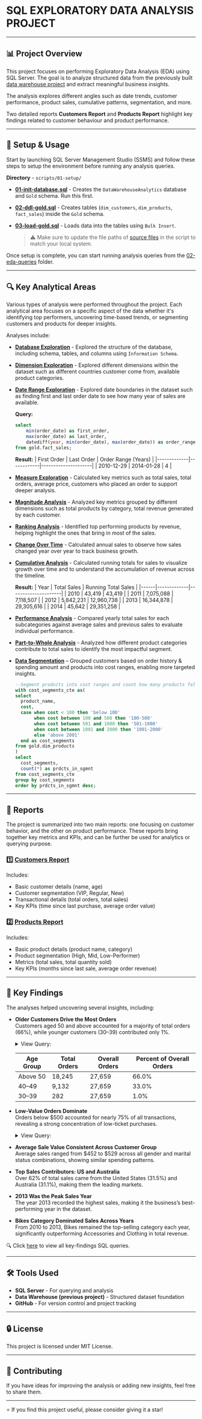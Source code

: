 # SQL EXPLORATORY DATA ANALYSIS PROJECT

---

## 📊 Project Overview
This project focuses on performing Exploratory Data Analysis (EDA) using SQL Server. The goal is to analyze structured data from the previously built [data warehouse project](https://github.com/k178412/sql-data-warehouse-project/tree/main) and extract meaningful business insights.

The analysis explores different angles such as date trends, customer performance, product sales, cumulative patterns, segmentation, and more.

Two detailed reports **Customers Report** and **Products Report** highlight key findings related to customer behaviour and product performance.

---

## 🚀 Setup & Usage 
Start by launching SQL Server Management Studio (SSMS) and follow these steps to setup the environment before running any analysis queries.  

**Directory** - ```scripts/01-setup/```
- [**01-init-database.sql**](https://github.com/k178412/sql-exploratory-data-analysis-project/blob/main/scripts/01-setup/01-init-database.sql) - Creates the ```DataWarehouseAnalytics``` database and ```Gold``` schema. Run this first.
  
- [**02-ddl-gold.sql**](https://github.com/k178412/sql-exploratory-data-analysis-project/blob/main/scripts/01-setup/02-ddl-gold.sql) - Creates tables (```dim_customers```, ```dim_products```, ```fact_sales```) inside the ```Gold``` schema.
  
- [**03-load-gold.sql**](https://github.com/k178412/sql-exploratory-data-analysis-project/blob/main/scripts/01-setup/03-load-gold.sql) - Loads data into the tables using ```Bulk Insert```.
  > ⚠️ Make sure to update the file paths of [source files](https://github.com/k178412/sql-exploratory-data-analysis-project/tree/main/datasets) in the script to match your local system.

Once setup is complete, you can start running analysis queries from the [02-eda-queries](https://github.com/k178412/sql-exploratory-data-analysis-project/tree/main/scripts/02-eda-queries) folder.

---

## 🔍 Key Analytical Areas
Various types of analysis were performed throughout the project. Each analytical area focuses on a specific aspect of the data whether it's identifying top performers, uncovering time-based trends, or segmenting customers and products for deeper insights.

Analyses include:
- [**Database Exploration**](https://github.com/k178412/sql-exploratory-data-analysis-project/blob/main/scripts/02-eda-queries/01-database-exploration.sql) - Explored the structure of the database, including schema, tables, and columns using ```Information Schema```.
- [**Dimension Exploration**](https://github.com/k178412/sql-exploratory-data-analysis-project/blob/main/scripts/02-eda-queries/02-dimensions-exploration.sql) - Explored different dimensions within the dataset such as different countries customer come from, available product categories.
- [**Date Range Exploration**](https://github.com/k178412/sql-exploratory-data-analysis-project/blob/main/scripts/02-eda-queries/03-daterange-exploration.sql) - Explored date boundaries in the dataset such as finding first and last order date to see how many year of sales are available.

  **Query:**
  ```sql
  select 
	  min(order_date) as first_order, 
	  max(order_date) as last_order,
	  datediff(year, min(order_date), max(order_date)) as order_range_year
  from gold.fact_sales;
  ```
  **Result:**
  | First Order | Last Order | Order Range (Years) |
  |-------------|------------|---------------------|
  | 2010-12-29  | 2014-01-28 | 4                   |

  
- [**Measure Exploration**](https://github.com/k178412/sql-exploratory-data-analysis-project/blob/main/scripts/02-eda-queries/04-measures-exploration.sql) - Calculated key metrics such as total sales, total orders, average price, customers who placed an order to support deeper analysis.
- [**Magnitude Analysis**](https://github.com/k178412/sql-exploratory-data-analysis-project/blob/main/scripts/02-eda-queries/05-magnitude-analysis.sql) - Analyzed key metrics grouped by different dimensions such as total products by category, total revenue generated by each customer.
- [**Ranking Analysis**](https://github.com/k178412/sql-exploratory-data-analysis-project/blob/main/scripts/02-eda-queries/06-ranking-analysis.sql) - Identified top performing products by revenue, helping highlight the ones that bring in most of the sales.
- [**Change Over Time**](https://github.com/k178412/sql-exploratory-data-analysis-project/blob/main/scripts/02-eda-queries/07-change-over-time-analysis.sql) - Calculated annual sales to observe how sales changed year over year to track business growth.
- [**Cumulative Analysis**](https://github.com/k178412/sql-exploratory-data-analysis-project/blob/main/scripts/02-eda-queries/08-cumulative-analysis.sql) - Calculated running totals for sales to visualize growth over time and to understand the accumulation of revenue across the timeline.
  
  **Result:**
  | Year | Total Sales | Running Total Sales |
  |------|-------------|---------------------|
  | 2010 | 43,419      | 43,419              |
  | 2011 | 7,075,088   | 7,118,507           |
  | 2012 | 5,842,231   | 12,960,738          |
  | 2013 | 16,344,878  | 29,305,616          |
  | 2014 | 45,642      | 29,351,258          |   

- [**Performance Analysis**](https://github.com/k178412/sql-exploratory-data-analysis-project/blob/main/scripts/02-eda-queries/09-performance-analysis.sql) - Compared yearly total sales for each subcategories against average sales and previous sales to evaluate individual performance.
- [**Part-to-Whole Analysis**](https://github.com/k178412/sql-exploratory-data-analysis-project/blob/main/scripts/02-eda-queries/10-part-to-whole-analysis.sql) - Analyzed how different product categories contribute to total sales to identify the most impactful segment.
- [**Data Segmentation**](https://github.com/k178412/sql-exploratory-data-analysis-project/blob/main/scripts/02-eda-queries/11-data-segmentation.sql) – Grouped customers based on order history & spending amount and products into cost ranges, enabling more targeted insights.
  ```sql
  --Segment products into cost ranges and count how many products fall in each segment.
  with cost_segments_cte as(
  select
  	product_name,
  	cost,
  	case when cost < 100 then 'below 100'
         when cost between 100 and 500 then '100-500'
  	     when cost between 501 and 1000 then '501-1000'
  	     when cost between 1001 and 2000 then '1001-2000'
  	     else 'above 2001'
  	end as cost_segments
  from gold.dim_products
  )
  select
  	cost_segments,
  	count(*) as prdcts_in_sgmnt
  from cost_segments_cte
  group by cost_segments
  order by prdcts_in_sgmnt desc;
  ```

---
  
## 📜 Reports
The project is summarized into two main reports: one focusing on customer behavior, and the other on product performance. These reports bring together key metrics and KPIs, and can be further be used for analytics or querying purpose.

### 1️⃣ [Customers Report](https://github.com/k178412/sql-exploratory-data-analysis-project/blob/main/scripts/03-final-reports/01-customers-report.sql)
Includes:
- Basic customer details (name, age)
- Customer segmentation (VIP, Regular, New)
- Transactional details (total orders, total sales)
- Key KPIs (time since last purchase, average order value)
  
### 2️⃣ [Products Report](https://github.com/k178412/sql-exploratory-data-analysis-project/blob/main/scripts/03-final-reports/02-products-report.sql)
Includes:
- Basic product details (product name, category)
- Product segmentation (High, Mid, Low-Performer)
- Metrics (total sales, total quantity sold)
- Key KPIs (months since last sale, average order revenue)

---

## 🧠 Key Findings
The analyses helped uncovering several insights, including:

- **Older Customers Drive the Most Orders**  
  Customers aged 50 and above accounted for a majority of total orders (66%), while younger customers (30–39) contributed only 1%.
  <details>
  <summary>View Query:</summary>
  <pre><code class="language-sql"> 
  with cte as(
  select
    age_group,
    sum(total_orders) as total_orders,
    sum(sum(total_orders)) over() as overall_orders
  from report_customers
  group by age_group
  )
  select
    *,
    cast((cast(total_orders as decimal)/overall_orders) * 100 as decimal(10,1)) as percent_of_overall_orders
  from cte
  order by percent_of_overall_orders desc;
  </code></pre>
  </details>
  
  | Age Group | Total Orders | Overall Orders | Percent of Overall Orders |
  |-----------|--------------|----------------|---------------------------|
  | Above 50  | 18,245       | 27,659         | 66.0%                     |
  | 40–49     | 9,132        | 27,659         | 33.0%                     |
  | 30–39     | 282          | 27,659         | 1.0%                      |
  
- **Low-Value Orders Dominate**  
Orders below $500 accounted for nearly 75% of all transactions, revealing a strong concentration of low-ticket purchases.
  
  <details>
  <summary>View Query:</summary>
  <pre><code class="language-sql">
	with cte1 as(
	select
		 case when sales_amount > 2000 then 'above 2,000'
		      when sales_amount between 1000 and 1999 then 'between 1000 and 1999'
		      when sales_amount between 500 and 999 then 'between 500 and 999'
		      when sales_amount < 500 then 'less than 500'
		 end as sales_remark
	from gold.fact_sales
	),
	cte2 as(
	select
		sales_remark,
		count(*) as total_count,
		sum(count(*)) over() as overall_count
	from cte1
	group by sales_remark
	)
	select
		sales_remark,
		total_count,
		overall_count,
		cast(cast(total_count as decimal)/overall_count * 100 as decimal(10,1)) as percet_of_overall
	from cte2
	order by total_count desc;
  </code></pre>
  </details>

- **Average Sale Value Consistent Across Customer Group**  
  Average sales ranged from $452 to $529 across all gender and marital status combinations, showing similar spending patterns.

- **Top Sales Contributors: US and Australia**  
  Over 62% of total sales came from the United States (31.5%) and Australia (31.1%), making them the leading markets.

- **2013 Was the Peak Sales Year**  
  The year 2013 recorded the highest sales, making it the business’s best-performing year in the dataset.

- **Bikes Category Dominated Sales Across Years**  
  From 2010 to 2013, Bikes remained the top-selling category each year, significantly outperforming Accessories and Clothing in total revenue.

🔍 Click [here](https://github.com/k178412/sql-exploratory-data-analysis-project/blob/main/scripts/04-key-findings/key-findings.sql) to view all key-findings SQL queries.

---
  
## 🛠️ Tools Used
- **SQL Server** - For querying and analysis
- **Data Warehouse (previous project)** - Structured dataset foundation
- **GitHub** - For version control and project tracking

---

## 🔒 License
This project is licensed under MIT License.

---

## 🤝 Contributing
If you have ideas for improving the analysis or adding new insights, feel free to share them.

---

⭐️ If you find this project useful, please consider giving it a star!
